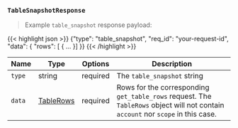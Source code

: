 
### `TableSnapshotResponse`

> Example `table_snapshot` response payload:

{{< highlight json >}}
{"type": "table_snapshot",
 "req_id": "your-request-id",
 "data": {
  "rows": [
   {
    ...
   }]
}}
{{< /highlight >}}

Name | Type | Options | Description
-----|------|---------|------------
`type` | string | required | The `table_snapshot` string
`data` | [TableRows](#type-TableRows) | required | Rows for the corresponding `get_table_rows` request. The `TableRows` object will not contain `account` nor `scope` in this case.
